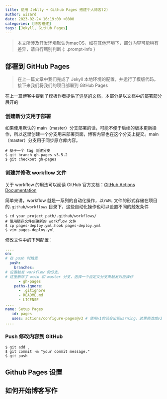```yaml
---
title: 使用 Jeklly + Github Pages 搭建个人博客(2)
author: wizard
date: 2023-02-24 16:19:00 +0800
categories: [博客搭建]
tags: [Jekyll, GitHub Pages]
---
```


> 本文所涉及开发环境默认为macOS，如在其他环境下，部分内容可能稍有差异，请自行甄别判断
> {: .prompt-info }

## 部署到 GitHub Pages

> 在上一篇文章中我们完成了 Jekyll 本地环境的配置，并运行了模版代码。接下来我们将我们的项目部署到 GitHub Pages

在上一篇博客中提到了模板作者提供了[详尽的文档](https://chirpy.cotes.page/)，本部分是以文档中的[部署部分](https://chirpy.cotes.page/posts/getting-started/#deployment)展开的

### 创建新分支用于部署

如果使用默认的 main（master）分支部署的话，可能不便于后续的版本更新操作，所以这里创建一个分支用来部署页面，博客内容也在这个分支上提交。main（master）分支用于同步原仓库内容。

```shell
# 基于一个 tag 创建分支
$ git branch gh-pages v5.5.2
$ git checkout gh-pages
```

### 创建并修改 workflow 文件

关于 workflow 的用法可以阅读 GitHub 官方文档：[GitHub Actions Documentation](https://docs.github.com/en/actions)

简单来讲，workflow 就是一系列的自动化操作，以`YAML` 文件的形式存储在项目的`.github/workflows` 目录下，这些自动化操作也可以设置不同的触发条件

```shell
$ cd your_project_path/.github/workflows/
# 使用锁存文件创建新的 workflow 文件
$ cp pages-deploy.yml.hook pages-deploy.yml
$ vim pages-deploy.yml
```

修改文件中的下列配置：

```yaml
....
on:
# 在 push 时触发
  push:
    branches:
# 设置触发 workflow 的分支，
# 这里删除了 main 和 master 分支，选择一个自定义分支来触发对应操作
      - gh-pages
    paths-ignore:
      - .gitignore
      - README.md
      - LICENSE
....
name: Setup Pages
   id: pages
   uses: actions/configure-pages@v3 # 使用v1的话会出现warning，这里修改成v3
....
```

### Push 修改内容到 GitHub

```shell
$ git add .
$ git commit -m "your commit message."
$ git push
```

## Github Pages 设置



   

## 如何开始博客写作
